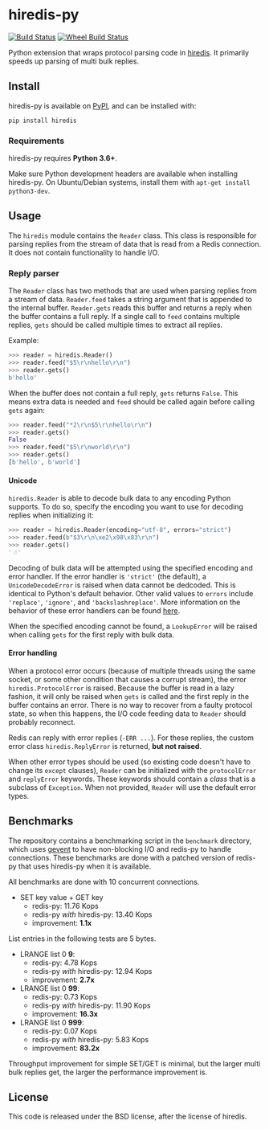 # hiredis-py

[![Build Status](https://github.com/redis/hiredis-py/actions/workflows/ci.yaml/badge.svg?branch=master)](https://github.com/redis/hiredis-py/actions)
[![Wheel Build Status](https://github.com/redis/hiredis-py/actions/workflows/build.yaml/badge.svg?branch=master)](https://github.com/redis/hiredis-py/actions)

Python extension that wraps protocol parsing code in [hiredis][hiredis].
It primarily speeds up parsing of multi bulk replies.

[hiredis]: http://github.com/redis/hiredis

## Install

hiredis-py is available on [PyPI](https://pypi.org/project/hiredis/), and can
be installed with:

```
pip install hiredis
```

### Requirements

hiredis-py requires **Python 3.6+**.

Make sure Python development headers are available when installing hiredis-py.
On Ubuntu/Debian systems, install them with `apt-get install python3-dev`.

## Usage

The `hiredis` module contains the `Reader` class. This class is responsible for
parsing replies from the stream of data that is read from a Redis connection.
It does not contain functionality to handle I/O.

### Reply parser

The `Reader` class has two methods that are used when parsing replies from a
stream of data. `Reader.feed` takes a string argument that is appended to the
internal buffer. `Reader.gets` reads this buffer and returns a reply when the
buffer contains a full reply. If a single call to `feed` contains multiple
replies, `gets` should be called multiple times to extract all replies.

Example:

```python
>>> reader = hiredis.Reader()
>>> reader.feed("$5\r\nhello\r\n")
>>> reader.gets()
b'hello'
```

When the buffer does not contain a full reply, `gets` returns `False`. This
means extra data is needed and `feed` should be called again before calling
`gets` again:

```python
>>> reader.feed("*2\r\n$5\r\nhello\r\n")
>>> reader.gets()
False
>>> reader.feed("$5\r\nworld\r\n")
>>> reader.gets()
[b'hello', b'world']
```

#### Unicode

`hiredis.Reader` is able to decode bulk data to any encoding Python supports.
To do so, specify the encoding you want to use for decoding replies when
initializing it:

```python
>>> reader = hiredis.Reader(encoding="utf-8", errors="strict")
>>> reader.feed(b"$3\r\n\xe2\x98\x83\r\n")
>>> reader.gets()
'☃'
```

Decoding of bulk data will be attempted using the specified encoding and
error handler. If the error handler is `'strict'` (the default), a
`UnicodeDecodeError` is raised when data cannot be dedcoded. This is identical
to Python's default behavior. Other valid values to `errors` include
`'replace'`, `'ignore'`, and `'backslashreplace'`. More information on the
behavior of these error handlers can be found
[here](https://docs.python.org/3/howto/unicode.html#the-string-type).


When the specified encoding cannot be found, a `LookupError` will be raised
when calling `gets` for the first reply with bulk data.

#### Error handling

When a protocol error occurs (because of multiple threads using the same
socket, or some other condition that causes a corrupt stream), the error
`hiredis.ProtocolError` is raised. Because the buffer is read in a lazy
fashion, it will only be raised when `gets` is called and the first reply in
the buffer contains an error. There is no way to recover from a faulty protocol
state, so when this happens, the I/O code feeding data to `Reader` should
probably reconnect.

Redis can reply with error replies (`-ERR ...`). For these replies, the custom
error class `hiredis.ReplyError` is returned, **but not raised**.

When other error types should be used (so existing code doesn't have to change
its `except` clauses), `Reader` can be initialized with the `protocolError` and
`replyError` keywords. These keywords should contain a *class* that is a
subclass of `Exception`. When not provided, `Reader` will use the default
error types.

## Benchmarks

The repository contains a benchmarking script in the `benchmark` directory,
which uses [gevent](http://gevent.org/) to have non-blocking I/O and redis-py
to handle connections. These benchmarks are done with a patched version of
redis-py that uses hiredis-py when it is available.

All benchmarks are done with 10 concurrent connections.

* SET key value + GET key
  * redis-py: 11.76 Kops
  * redis-py *with* hiredis-py: 13.40 Kops
  * improvement: **1.1x**

List entries in the following tests are 5 bytes.

* LRANGE list 0 **9**:
  * redis-py: 4.78 Kops
  * redis-py *with* hiredis-py: 12.94 Kops
  * improvement: **2.7x**
* LRANGE list 0 **99**:
  * redis-py: 0.73 Kops
  * redis-py *with* hiredis-py: 11.90 Kops
  * improvement: **16.3x**
* LRANGE list 0 **999**:
  * redis-py: 0.07 Kops
  * redis-py *with* hiredis-py: 5.83 Kops
  * improvement: **83.2x**

Throughput improvement for simple SET/GET is minimal, but the larger multi bulk replies
get, the larger the performance improvement is.

## License

This code is released under the BSD license, after the license of hiredis.
